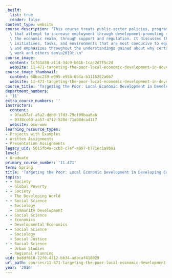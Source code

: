 ```yaml
---
_build:
  list: true
  render: false
content_type: website
course_description: "This course treats public-sector policies, programs, and projects\
  \ that attempt to increase employment through development-promoting measures in\
  \ the economic realm, through support and regulation. It discusses the types of\
  \ initiatives, tasks, and environments that are most conducive to equitable outcomes,\
  \ and emphasizes throughout the understandings gained about why certain initiatives\
  \ work and others don\u2019t.\n"
course_image:
  content: 1cf61d30-a114-34c9-b61b-1cac2d7f5c2d
  website: 11-471-targeting-the-poor-local-economic-development-in-developing-countries-spring-2010
course_image_thumbnail:
  content: 60bac239-e095-e95b-6b4a-b3115252a6b7
  website: 11-471-targeting-the-poor-local-economic-development-in-developing-countries-spring-2010
course_title: 'Targeting the Poor: Local Economic Development in Developing Countries'
department_numbers:
- '11'
extra_course_numbers: ''
instructors:
  content:
  - 9faa57af-a5a2-deb0-1fd3-29cf09baa6ab
  - 0338cc60-aa57-4712-520d-71a08dca4117
  website: ocw-www
learning_resource_types:
- Projects with Examples
- Written Assignments
- Presentation Assignments
legacy_uid: 5015fb4a-ccb3-c7ef-a997-b771ec1a9b91
level:
- Graduate
primary_course_number: '11.471'
term: Spring
title: 'Targeting the Poor: Local Economic Development in Developing Countries'
topics:
- - Society
  - Global Poverty
- - Society
  - The Developing World
- - Social Science
  - Sociology
  - Community Development
- - Social Science
  - Economics
  - Developmental Economics
- - Social Science
  - Sociology
  - Social Justice
- - Social Science
  - Urban Studies
  - Regional Planning
uid: ba8df610-22f0-4312-bb34-adbcaf418029
url_path: courses/11-471-targeting-the-poor-local-economic-development-in-developing-countries-spring-2010
year: '2010'
---
```

